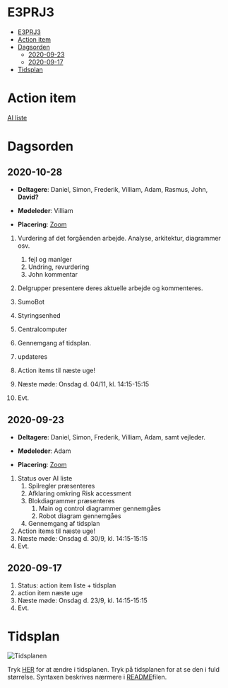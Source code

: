 # E3PRJ3
- [E3PRJ3](#e3prj3)
- [Action item](#action-item)
- [Dagsorden](#dagsorden)
  - [2020-09-23](#2020-09-23)
  - [2020-09-17](#2020-09-17)
- [Tidsplan](#tidsplan)

# Action item 

[AI liste](ActionItems/)

# Dagsorden

## 2020-10-28

- **Deltagere**: Daniel, Simon, Frederik, Villiam, Adam, Rasmus, John, **David?**

- **Mødeleder**: Villiam

- **Placering**: [Zoom](https://aarhusuniversity.zoom.us/j/66634576248)

1. Vurdering af det forgåenden arbejde. Analyse, arkitektur, diagrammer osv.
   1. fejl og manlger
   2. Undring, revurdering
   3. John kommentar
   
2. Delgrupper presentere deres aktuelle arbejde og kommenteres.
  1. SumoBot
  2. Styringsenhed
  3. Centralcomputer 
  
3. Gennemgang af tidsplan.
  1. updateres

4. Action items til næste uge!

5. Næste møde: Onsdag d. 04/11, kl. 14:15-15:15

6. Evt.

## 2020-09-23
- **Deltagere**: Daniel, Simon, Frederik, Villiam, Adam, samt vejleder.

- **Mødeleder**: Adam

- **Placering**: [Zoom](https://aarhusuniversity.zoom.us/j/66634576248)
1. Status over AI liste
   1. Spilregler præsenteres
   2. Afklaring omkring Risk accessment
   3. Blokdiagrammer præsenteres
      1. Main og control diagrammer gennemgåes
      2. Robot diagram gennemgåes 
   4. Gennemgang af tidsplan 
2. Action items til næste uge!
3. Næste møde: Onsdag d. 30/9, kl. 14:15-15:15
4. Evt.

## 2020-09-17
1.	Status: action item liste + tidsplan
2.	action item næste uge
3.	Næste møde: Onsdag d. 23/9, kl. 14:15-15:15
4.	Evt.


# Tidsplan

![Tidsplanen](http://www.plantuml.com/plantuml/proxy?cache=no&src=https://raw.githubusercontent.com/Solvgraa-mager/E3PRJ3/master/Diagrammer/Tidsplan/GanntTidsplan.puml)

Tryk [HER](https://github.com/Solvgraa-mager/E3PRJ3/blob/master/Diagrammer/Tidsplan/GanntTidsplan.puml) for at ændre i tidsplanen. Tryk på tidsplanen for at se den i fuld størrelse. Syntaxen beskrives nærmere i [README](Diagrammer/Tidsplan/README.md)filen.
